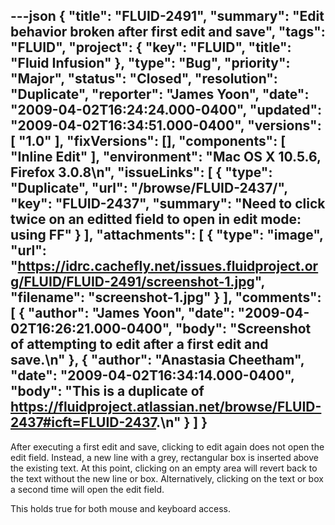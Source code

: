 ---json
{
  "title": "FLUID-2491",
  "summary": "Edit behavior broken after first edit and save",
  "tags": "FLUID",
  "project": {
    "key": "FLUID",
    "title": "Fluid Infusion"
  },
  "type": "Bug",
  "priority": "Major",
  "status": "Closed",
  "resolution": "Duplicate",
  "reporter": "James Yoon",
  "date": "2009-04-02T16:24:24.000-0400",
  "updated": "2009-04-02T16:34:51.000-0400",
  "versions": [
    "1.0"
  ],
  "fixVersions": [],
  "components": [
    "Inline Edit"
  ],
  "environment": "Mac OS X 10.5.6, Firefox 3.0.8\n",
  "issueLinks": [
    {
      "type": "Duplicate",
      "url": "/browse/FLUID-2437/",
      "key": "FLUID-2437",
      "summary": "Need to click twice on an editted field to open in edit mode: using FF"
    }
  ],
  "attachments": [
    {
      "type": "image",
      "url": "https://idrc.cachefly.net/issues.fluidproject.org/FLUID/FLUID-2491/screenshot-1.jpg",
      "filename": "screenshot-1.jpg"
    }
  ],
  "comments": [
    {
      "author": "James Yoon",
      "date": "2009-04-02T16:26:21.000-0400",
      "body": "Screenshot of attempting to edit after a first edit and save.\n"
    },
    {
      "author": "Anastasia Cheetham",
      "date": "2009-04-02T16:34:14.000-0400",
      "body": "This is a duplicate of <https://fluidproject.atlassian.net/browse/FLUID-2437#icft=FLUID-2437>.\n"
    }
  ]
}
---
After executing a first edit and save, clicking to edit again does not open the edit field. Instead, a new line with a grey, rectangular box is inserted above the existing text. At this point, clicking on an empty area will revert back to the text without the new line or box. Alternatively, clicking on the text or box a second time will open the edit field.

This holds true for both mouse and keyboard access.

        